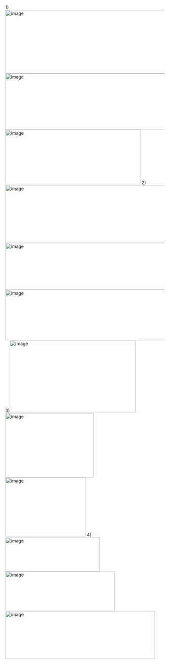 1)<img width="666" height="200" alt="image" src="https://github.com/user-attachments/assets/196f8feb-2290-4c61-83a0-0180871177b7" />
<img width="1041" height="177" alt="image" src="https://github.com/user-attachments/assets/094ac034-7d57-41c4-b506-65c874179afd" />
<img width="427" height="172" alt="image" src="https://github.com/user-attachments/assets/c5ad3f44-d0ca-499d-b913-63e44fa10c22" />
2)<img width="608" height="182" alt="image" src="https://github.com/user-attachments/assets/ef599837-507a-4535-be82-378e8547c929" />
<img width="929" height="147" alt="image" src="https://github.com/user-attachments/assets/527f2865-975c-4da1-b100-840d18912242" />
<img width="959" height="159" alt="image" src="https://github.com/user-attachments/assets/9b96184b-a90b-4ed9-aea8-ebba40f43265" />
3)<img width="398" height="227" alt="image" src="https://github.com/user-attachments/assets/cc016d88-3f7d-4624-9ff6-9550c8592c9a" />
<img width="279" height="202" alt="image" src="https://github.com/user-attachments/assets/29ab11a3-16ea-43ba-880e-7c525c6a482e" />
<img width="254" height="186" alt="image" src="https://github.com/user-attachments/assets/186e450f-a4f2-4fc5-b4a1-33939fcd9ea9" />
4)<img width="298" height="107" alt="image" src="https://github.com/user-attachments/assets/793dd997-4240-4a30-aabb-b235205850f8" />
<img width="346" height="125" alt="image" src="https://github.com/user-attachments/assets/20df48c9-8e3c-4798-9196-912388c694b9" />
<img width="473" height="151" alt="image" src="https://github.com/user-attachments/assets/5cd51bc3-0b41-4d5a-989a-4766f0c57620" />

